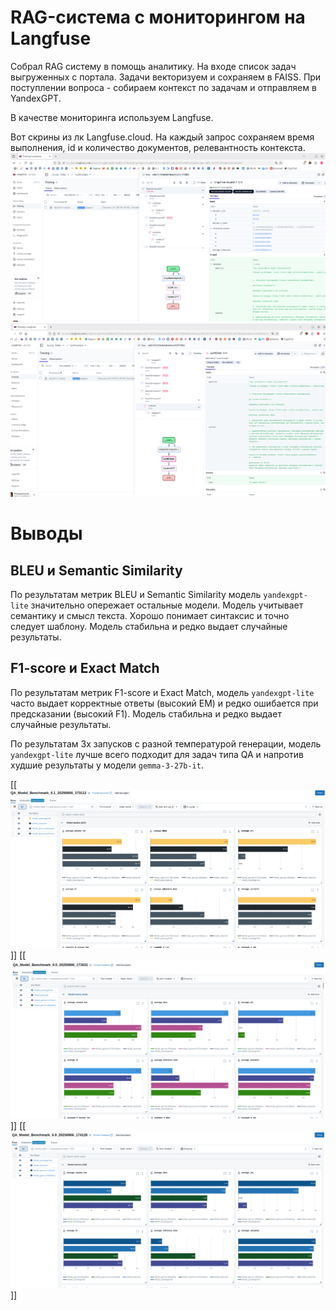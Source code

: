 # RAG-система с мониторингом на Langfuse

Собрал RAG систему в помощь аналитику. На входе список задач выгруженных с портала. Задачи векторизуем и сохраняем в FAISS.
При поступлении вопроса - собираем контекст по задачам и отправляем в YandexGPT.

В качестве мониторинга используем Langfuse.

Вот скрины из лк Langfuse.cloud. На каждый запрос сохраняем время выполнения, id и количество документов, релевантность контекста.
![2025-09-27_15-48.png](2025-09-27_15-48.png)
![2025-09-27_15-49.png](2025-09-27_15-49.png)

# Выводы

## BLEU и Semantic Similarity

По результатам метрик BLEU и Semantic Similarity модель `yandexgpt-lite`  значительно опережает остальные модели. Модель учитывает семантику и смысл текста.
Хорошо понимает синтаксис и точно следует шаблону. Модель стабильна и редко выдает случайные результаты. 

## F1-score и Exact Match
По результатам метрик F1-score и Exact Match, модель `yandexgpt-lite` часто выдает корректные ответы (высокий EM) и редко ошибается при предсказании (высокий F1). 
Модель стабильна и редко выдает случайные результаты. 

По результатам 3х запусков с разной температурой генерации, модель `yandexgpt-lite` лучше всего подходит для задач типа QA и напротив худшие результаты у модели `gemma-3-27b-it`.  

[[![2025-09-06_18-04_01.png](2025-09-06_18-04_01.png)]]
[[![2025-09-06_18-04_05.png](2025-09-06_18-04_05.png)]]
[[![2025-09-06_18-04_09.png](2025-09-06_18-04_09.png)]]
